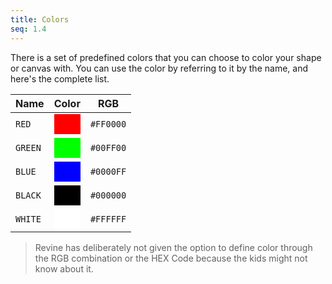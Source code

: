 ```yaml
---
title: Colors
seq: 1.4
---
```


There is a set of predefined colors that you can choose to color your shape or canvas with. You can use the color by referring to it by the name, and here's the complete list.

| Name | Color | RGB |
|------------|----------------|-----------|
| `RED`  |  <div style="background: #FF0000; padding: 1em;" />  |  `#FF0000`  |
| `GREEN`  |  <div style="background: #00FF00; padding: 1em;" />  |  `#00FF00`  |
| `BLUE`  |  <div style="background: #0000FF; padding: 1em;" />  |  `#0000FF`  |
| `BLACK`  |  <div style="background: #000000; padding: 1em;" />  |  `#000000`  |
| `WHITE`  |  <div style="background: #FFFFFF; padding: 1em;" />  |  `#FFFFFF`  |

> Revine has deliberately not given the option to define color through the RGB combination or the HEX Code because the kids might not know about it.
